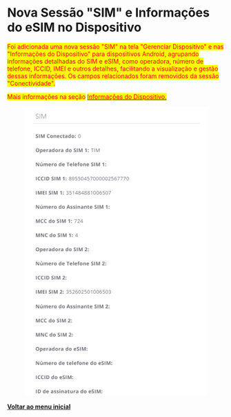 # Nova Sessão "SIM" e Informações do eSIM no Dispositivo

<mark style="color:red;">Foi adicionada uma nova sessão "SIM" na tela "Gerenciar Dispositivo" e nas "Informações do Dispositivo" para dispositivos Android, agrupando informações detalhadas do SIM e eSIM, como operadora, número de telefone, ICCID, IMEI e outros detalhes, facilitando a visualização e gestão dessas informações. Os campos relacionados foram removidos da sessão "Conectividade".</mark>

<mark style="color:red;">Mais informações na seção</mark> [<mark style="color:red;">Informações do Dispositivo.</mark>](../../portal/dispositivos/lista-de-dispositivos/informacoes-do-dispositivo.md)

<figure><img src="../../../.gitbook/assets/image (3) (1) (1) (1) (1).png" alt=""><figcaption></figcaption></figure>

[**Voltar ao menu inicial**](./)
